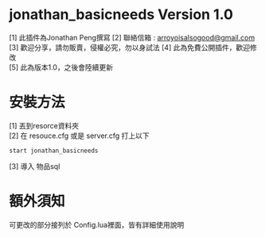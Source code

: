 # jonathan_basicneeds Version 1.0 

[1] 此插件為Jonathan Peng撰寫 
[2] 聯絡信箱 : arroyoisalsogood@gmail.com  
[3] 歡迎分享，請勿販賣，侵權必究，勿以身試法 
[4] 此為免費公開插件，歡迎修改  
[5] 此為版本1.0，之後會陸續更新 

# 安裝方法 
[1] 丟到resorce資料夾  
[2] 在 resouce.cfg 或是 server.cfg 打上以下 
```````````````````````````````````````````
start jonathan_basicneeds 
``````````````````````````````````````````` 
[3] 導入 物品sql   

# 額外須知  
可更改的部分接列於 Config.lua裡面，皆有詳細使用說明

